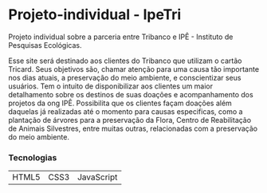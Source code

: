 # Projeto-individual - IpeTri
Projeto individual sobre a parceria entre Tribanco e IPÊ - Instituto de Pesquisas Ecológicas.

Esse site será destinado aos clientes do Tribanco que utilizam o cartão Tricard. 
Seus objetivos são, chamar atenção para uma causa tão importante nos dias atuais, a preservação do meio ambiente, e conscientizar seus usuários. Tem o intuito de disponibilizar aos clientes um maior detalhamento sobre os destinos de suas doações e acompanhamento dos projetos da ong IPÊ. 
Possibilita que os clientes façam doações além daquelas já realizadas até o momento para causas especificas, como a plantação de árvores para a preservação da Flora, Centro de Reabilitação de Animais Silvestres, entre muitas outras, relacionadas com a preservação do meio ambiente. 

 ### Tecnologias
<table>
 <tr>
  <td>HTML5</td>
  <td>CSS3</td>
  <td>JavaScript</td>
  </tr> 
</table>
